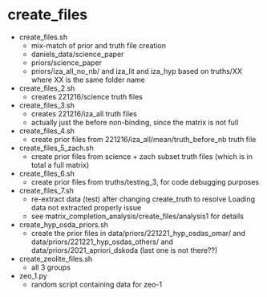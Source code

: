 # create_files

- create_files.sh
    - mix-match of prior and truth file creation
    - daniels_data/science_paper
    - priors/science_paper
    - priors/iza_all_no_nb/ and iza_lit and iza_hyp based on truths/XX where XX is the same folder name
- create_files_2.sh
    - creates 221216/science truth files
- create_files_3.sh
    - creates 221216/iza_all truth files
    - actually just the before non-binding, since the matrix is not full 
- create_files_4.sh
    - create prior files from 221216/iza_all/mean/truth_before_nb truth file
- create_files_5_zach.sh
    - create prior files from science + zach subset truth files (which is in total a full matrix)
- create_files_6.sh
    - create prior files from truths/testing_3, for code debugging purposes
- create_files_7.sh
    - re-extract data (test) after changing create_truth to resolve Loading data not extracted properly issue
    - see matrix_completion_analysis/create_files/analysis1 for details
- create_hyp_osda_priors.sh
    - create the prior files in data/priors/221221_hyp_osdas_omar/ and data/priors/221221_hyp_osdas_others/ and data/priors/2021_apriori_dskoda (last one is not there??)
- create_zeolite_files.sh
    - all 3 groups
- zeo_1.py
    - random script containing data for zeo-1